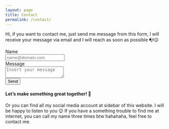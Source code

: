 ```yaml
---
layout: page
title: Contact
permalink: /contact/
---
```


Hi, if you want to contact me, just send me message from this form, I will receive your message via email and I will reach as soon as possible 📭😉

<div class="uk-child-width-expand@m uk-margin-bottom" uk-grid>
    <div>
        <div class="uk-margin">
            <div class="uk-text-bold">Name</div>
            <input class="uk-input" placeholder="name@domain.com" id="email" autocomplete="off">
        </div>
        <div class="uk-margin">
            <div class="uk-text-bold">Message</div>
            <textarea class="uk-textarea uk-height-small" placeholder="Insert your message" id="message"></textarea>
        </div>
        <div class="uk-margin">
            <button class="uk-button uk-button-primary" id="button" onclick="sendMessage()">Send</button>
        </div>
    </div>
</div>

#### <span class="pretty">Let’s make something great together!</span> 🤩

Or you can find all my social media account at sidebar of this website. I will be happy to listen to you 😉 If you have a something trouble to find me at internet, you can call my name three times btw hahahaha, feel free to contact me.

<script>
    function sendMessage() {
        var postEmail = document.getElementById("email").value;
        var postMessage = document.getElementById("message").value;

        if (!(validateEmail(postEmail))) {
            UIkit.modal.alert("Please insert a valid email address 😉");
            return;
        } else if (postMessage == "") {
            UIkit.modal.alert("Please insert your message 😉");
            return;
        }

        function validateEmail(email) {
            const re = /^(([^<>()[\]\\.,;:\s@\"]+(\.[^<>()[\]\\.,;:\s@\"]+)*)|(\".+\"))@((\[[0-9]{1,3}\.[0-9]{1,3}\.[0-9]{1,3}\.[0-9]{1,3}\])|(([a-zA-Z\-0-9]+\.)+[a-zA-Z]{2,}))$/;
            return re.test(email);
        }

        $.ajax({
            url: "https://formspree.io/maypjpvv",
            method: "POST",
            data: {
                email: postEmail,
                message: postMessage,
            },
            dataType: "json",
            success: function(response) {
                UIkit.modal.dialog("<p class=\"uk-modal-body\">Your message has been sent, thank you for contact me 🥰</p>");
                document.getElementById("button").innerHTML = "Sent <span uk-icon=\"check\"></span>";
            },
            error: function(error) {
                UIkit.modal.dialog("<p class=\"uk-modal-body\">Oops. Something went wrong. Please try again later 🧐</p>");
                document.getElementById("button").innerHTML = "Fail <span uk-icon=\"close\"></span>";
            }
        })
    }
</script>